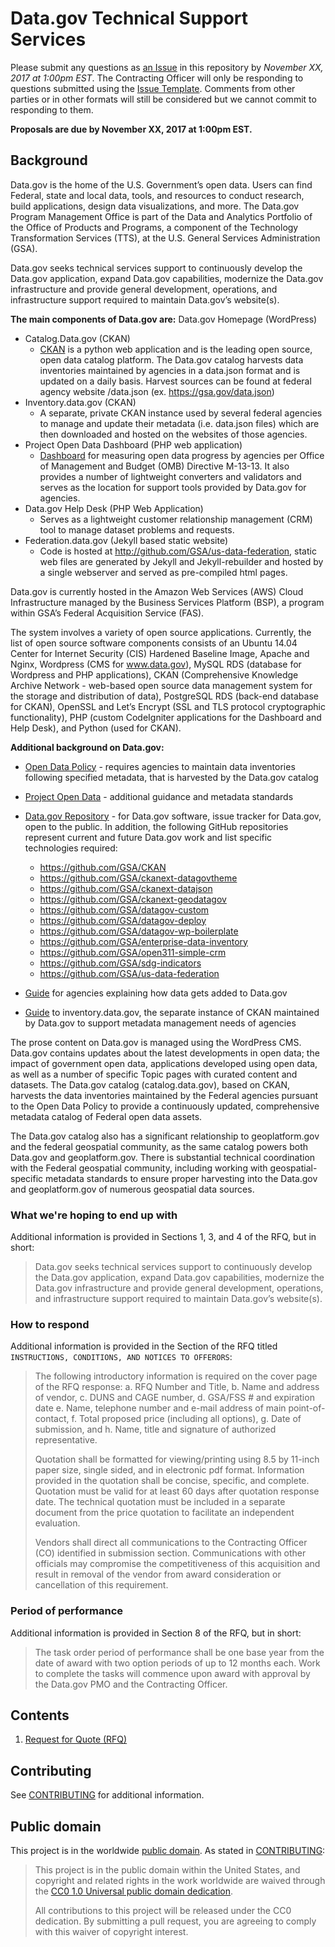 # Data.gov Technical Support Services

Please submit any questions as [an Issue](https://github.com/18F/tts-buy-datagov-pmo/issues) in this repository by *November XX, 2017 at 1:00pm EST*. The Contracting Officer will only be responding to questions submitted using the [Issue Template](ISSUE_TEMPLATE.md). Comments from other parties or in other formats will still be considered but we cannot commit to responding to them.

**Proposals are due by November XX, 2017 at 1:00pm EST.**

## Background

Data.gov is the home of the U.S. Government’s open data. Users can find Federal, state and local data, tools, and resources to conduct research, build applications, design data visualizations, and more. The Data.gov Program Management Office is part of the Data and Analytics Portfolio of the Office of Products and Programs, a component of the Technology Transformation Services (TTS), at the U.S. General Services Administration (GSA). 

Data.gov seeks technical services support to continuously develop the Data.gov application, expand Data.gov capabilities, modernize the Data.gov infrastructure and provide general development, operations, and infrastructure support required to maintain Data.gov’s website(s). 

**The main components of Data.gov are:**
Data.gov Homepage (WordPress)
- Catalog.Data.gov (CKAN) 
   - [CKAN](http://ckan.org/) is a python web application and is the leading open source, open data catalog platform. The Data.gov catalog harvests data inventories maintained by agencies in a data.json format and is updated on a daily basis. Harvest sources can be found at federal agency website /data.json (ex. https://gsa.gov/data.json)
- Inventory.data.gov (CKAN)
   - A separate, private CKAN instance used by several federal agencies to manage and update their metadata (i.e. data.json files) which are then downloaded and hosted on the websites of those agencies.
- Project Open Data Dashboard (PHP web application)
   - [Dashboard](https://labs.data.gov/dashboard) for measuring open data progress by agencies per Office of Management and Budget (OMB) Directive M-13-13. It also provides a number of lightweight converters and validators and serves as the location for support tools provided by Data.gov for agencies.
- Data.gov Help Desk (PHP Web Application)
   - Serves as a lightweight customer relationship management (CRM) tool to manage dataset problems and requests.
- Federation.data.gov (Jekyll based static website)
   - Code is hosted at http://github.com/GSA/us-data-federation, static web files are generated by Jekyll and Jekyll-rebuilder and hosted by a single webserver and served as pre-compiled html pages. 

Data.gov is currently hosted in the Amazon Web Services (AWS) Cloud Infrastructure managed by the Business Services Platform (BSP), a program within GSA’s Federal Acquisition Service (FAS). 

The system involves a variety of open source applications. Currently, the list of open source software components consists of an Ubuntu 14.04 Center for Internet Security (CIS) Hardened Baseline Image, Apache and Nginx, Wordpress (CMS for www.data.gov), MySQL RDS (database for Wordpress and PHP applications), CKAN (Comprehensive Knowledge Archive Network - web-based open source data management system for the storage and distribution of data), PostgreSQL RDS (back-end database for CKAN), OpenSSL and Let’s Encrypt (SSL and TLS protocol cryptographic functionality), PHP (custom CodeIgniter applications for the Dashboard and Help Desk), and Python (used for CKAN). 
 
**Additional background on Data.gov:**
- [Open Data Policy](https://project-open-data.cio.gov/policy-memo/) - requires agencies to maintain data inventories following specified metadata, that is harvested by the Data.gov catalog
- [Project Open Data](https://project-open-data.cio.gov/) - additional guidance and metadata standards
- [Data.gov Repository](https://github.com/GSA/data.gov) - for Data.gov software, issue tracker for Data.gov, open to the public. In addition, the following GitHub repositories represent current and future Data.gov work and list specific technologies required:

   - https://github.com/GSA/CKAN
   - https://github.com/GSA/ckanext-datagovtheme
   - https://github.com/GSA/ckanext-datajson
   - https://github.com/GSA/ckanext-geodatagov
   - https://github.com/GSA/datagov-custom
   - https://github.com/GSA/datagov-deploy
   - https://github.com/GSA/datagov-wp-boilerplate
   - https://github.com/GSA/enterprise-data-inventory
   - https://github.com/GSA/open311-simple-crm
   - https://github.com/GSA/sdg-indicators
   - https://github.com/GSA/us-data-federation

- [Guide](http://www.digitalgov.gov/resources/how-to-get-your-open-data-on-data-gov/) for agencies explaining how data gets added to Data.gov
- [Guide](http://www.digitalgov.gov/resources/inventory-data-gov-guide/) to inventory.data.gov, the separate instance of CKAN maintained by Data.gov to support metadata management needs of agencies
 
The prose content on Data.gov is managed using the WordPress CMS. Data.gov contains updates about the latest developments in open data; the impact of government open data, applications developed using open data, as well as a number of specific Topic pages with curated content and datasets. The Data.gov catalog (catalog.data.gov), based on CKAN, harvests the data inventories maintained by the Federal agencies pursuant to the Open Data Policy to provide a continuously updated, comprehensive metadata catalog of Federal open data assets.
 
The Data.gov catalog also has a significant relationship to geoplatform.gov and the federal geospatial community, as the same catalog powers both Data.gov and geoplatform.gov. There is substantial technical coordination with the Federal geospatial community, including working with geospatial-specific metadata standards to ensure proper harvesting into the Data.gov and geoplatform.gov of numerous geospatial data sources.

### What we're hoping to end up with

Additional information is provided in Sections 1, 3, and 4 of the RFQ, but in short:

> Data.gov seeks technical services support to continuously develop the Data.gov application, expand Data.gov capabilities, modernize the Data.gov infrastructure and provide general development, operations, and infrastructure support required to maintain Data.gov’s website(s). 

### How to respond

Additional information is provided in the Section of the RFQ titled `INSTRUCTIONS, CONDITIONS, AND NOTICES TO OFFERORS`:

> The following introductory information is required on the cover page of the RFQ response: 
> a. RFQ Number and Title, 
> b. Name and address of vendor, 
> c. DUNS and CAGE number, 
> d. GSA/FSS # and expiration date 
> e. Name, telephone number and e-mail address of main point-of-contact, 
> f. Total proposed price (including all options), 
> g. Date of submission, and 
> h. Name, title and signature of authorized representative.
> 
> Quotation shall be formatted for viewing/printing using 8.5 by 11-inch paper size, single sided, and in electronic pdf format. Information provided in the quotation shall be concise, specific, and complete. Quotation must be valid for at least 60 days after quotation response date. The technical quotation must be included in a separate document from the price quotation to facilitate an independent evaluation. 
> 
> Vendors shall direct all communications to the Contracting Officer (CO) identified in submission section. Communications with other officials may compromise the competitiveness of this acquisition and result in removal of the vendor from award consideration or cancellation of this requirement. 

### Period of performance

Additional information is provided in Section 8 of the RFQ, but in short:

> The task order period of performance shall be one base year from the date of award with two option periods of up to 12 months each. Work to complete the tasks will commence upon award with approval by the Data.gov PMO and the Contracting Officer.

## Contents

1. [Request for Quote (RFQ)](solicitation_documents/RFQ.pdf)

## Contributing

See [CONTRIBUTING](CONTRIBUTING.md) for additional information.

## Public domain

This project is in the worldwide [public domain](LICENSE.md). As stated in [CONTRIBUTING](CONTRIBUTING.md):

> This project is in the public domain within the United States, and copyright and related rights in the work worldwide are waived through the [CC0 1.0 Universal public domain dedication](https://creativecommons.org/publicdomain/zero/1.0/).
>
> All contributions to this project will be released under the CC0 dedication. By submitting a pull request, you are agreeing to comply with this waiver of copyright interest.
